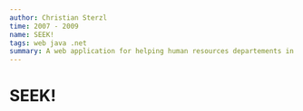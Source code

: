 ```yaml
---
author: Christian Sterzl
time: 2007 - 2009
name: SEEK!
tags: web java .net
summary: A web application for helping human resources departements in their daily tasks.
---
```


# SEEK!


